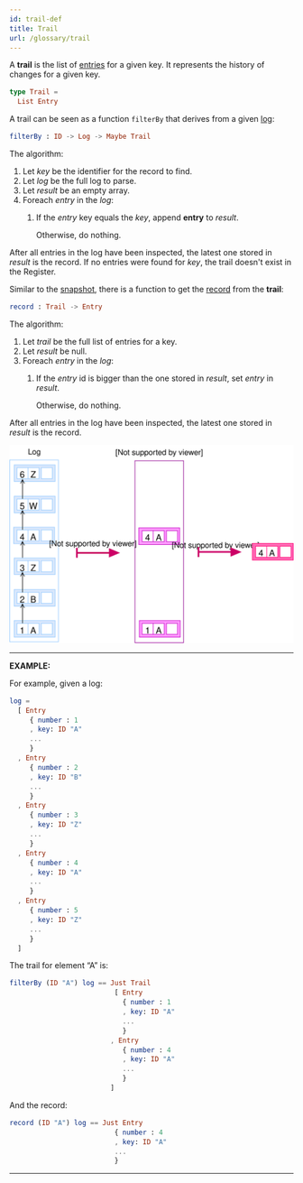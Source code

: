 ```yaml
---
id: trail-def
title: Trail
url: /glossary/trail
---
```


A **trail** is the list of [entries](/glossary/entry) for a given key. It
represents the history of changes for a given key.

```elm
type Trail =
  List Entry
```

A trail can be seen as a function `filterBy` that derives from a given
[log](/glossary/log):

```elm
filterBy : ID -> Log -> Maybe Trail
```

The algorithm:

1. Let _key_ be the identifier for the record to find.
1. Let _log_ be the full log to parse.
1. Let _result_ be an empty array.
1. Foreach _entry_ in the _log_:
    1. If the _entry_ key equals the _key_, append __entry__ to  _result_.

       Otherwise, do nothing.

After all entries in the log have been inspected, the latest one stored in
_result_ is the record. If no entries were found for _key_, the trail doesn't
exist in the Register.

Similar to the [snapshot](/glossary/snapshot), there is a function to get the
[record](/glossary/record) from the **trail**:

```elm
record : Trail -> Entry
```

The algorithm:

1. Let _trail_ be the full list of entries for a key.
1. Let _result_ be null.
1. Foreach _entry_ in the _log_:
    1. If the _entry_ id is bigger than the one stored in _result_, set
       _entry_ in _result_.

       Otherwise, do nothing.

After all entries in the log have been inspected, the latest one stored in
_result_ is the record.

![](./data-model/data-model-trail.svg)

***
**EXAMPLE:**

For example, given a log:

```elm
log =
  [ Entry
     { number : 1
     , key: ID "A"
     ...
     }
  , Entry
     { number : 2
     , key: ID "B"
     ...
     }
  , Entry
     { number : 3
     , key: ID "Z"
     ...
     }
  , Entry
     { number : 4
     , key: ID "A"
     ...
     }
  , Entry
     { number : 5
     , key: ID "Z"
     ...
     }
  ]
```

The trail for element “A” is:

```elm
filterBy (ID "A") log == Just Trail
                          [ Entry
                            { number : 1
                            , key: ID "A"
                            ...
                            }
                         , Entry
                            { number : 4
                            , key: ID "A"
                            ...
                            }
                         ]
```

And the record:

```elm
record (ID "A") log == Just Entry
                          { number : 4
                          , key: ID "A"
                          ...
                          }
```
***
